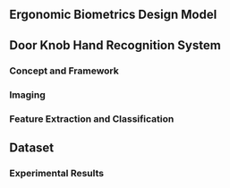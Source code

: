 ## Ergonomic Biometrics Design Model ##

## Door Knob Hand Recognition System ##

### Concept and Framework ###

### Imaging ###

### 	Feature Extraction and Classification ###

## Dataset ##

### Experimental Results  ###
